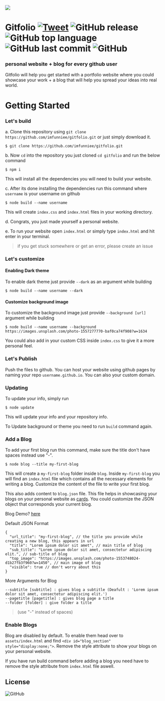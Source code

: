 <img src="https://i.imgur.com/eA6clZr.png">

# Gitfolio  [![Tweet](https://img.shields.io/twitter/url/http/shields.io.svg?style=social)](https://twitter.com/intent/tweet?text=personal%20website%20and%20a%20blog%20for%20every%20github%20user%20&url=https://github.com/imfunniee/gitfolio) ![GitHub release](https://img.shields.io/github/release/imfunniee/gitfolio.svg) ![GitHub top language](https://img.shields.io/github/languages/top/imfunniee/gitfolio.svg) ![GitHub last commit](https://img.shields.io/github/last-commit/imfunniee/gitfolio.svg) ![GitHub](https://img.shields.io/github/license/imfunniee/gitfolio.svg)
  
### personal website + blog  for every github user

Gitfolio will help you get started with a portfolio website where you could showcase your work + a blog that will help you spread your ideas into  real world.

# Getting Started

### Let's build

a. Clone this repository using ``git clone https://github.com/imfunniee/gitfolio.git`` or just simply download it.

```
$ git clone https://github.com/imfunniee/gitfolio.git
```

b. Now ``cd`` into the repository you just cloned ``cd gitfolio`` and run the below command

```
$ npm i
```

This will install all the dependencies you will need to build your website.

c. After its done installing the dependencies run this command where `username` is your username on github

```
$ node build --name username
```
This will create `index.css` and `index.html` files in your working directory.

d. Congrats, you just made yourself a personal website. 

e. To run your website open `index.html` or simply type `index.html` and hit enter in your terminal.

> if you get stuck somewhere or get an error, please create an issue

### Let's customize

#### Enabling Dark theme

To enable dark theme just provide `--dark` as an argument while building

```
$ node build --name username --dark
```

#### Customize background image

To customize the background image just provide `--background [url]` argument while building

```
$ node build --name username --background https://images.unsplash.com/photo-1557277770-baf0ca74f908?w=1634
```

You could also add in your custom CSS inside `index.css` to give it a more personal feel.


### Let's Publish

Push the files to github. You can host your website using github pages by naming your repo ``username.github.io``. You can also your custom domain.


### Updating

To update your info, simply run

```
$ node update
```
This will update your info and your repository info.

To Update background or theme you need to run `build` command again.


### Add a Blog

To add your first blog run this command, make sure the title don't have spaces instead use "-".

```
$ node blog --title my-first-blog
```

This will create a `my-first-blog` folder inside `blog`. Inside `my-first-blog` you will find an `index.html` file which contains all the necessary elements for writing a blog. Customize the content of the file to write your first blog.

This also adds content to `blog.json` file. This file helps in showcasing your blogs on your personal website as [cards](https://imfunniee.github.io/gitfolio/#blog_section). You could customize the JSON object that corresponds your current blog.

Blog Demo? [here](https://imfunniee.github.io/gitfolio/blog/my-first-blog/)

Default JSON Format
```
{
  "url_title": "my-first-blog", // the title you provide while creating a new blog, this appears in url
  "title": "Lorem ipsum dolor sit amet", // main title of blog
  "sub_title": "Lorem ipsum dolor sit amet, consectetur adipiscing elit.", // sub-title of blog
  "top_image": "https://images.unsplash.com/photo-1553748024-d1b27fb3f960?w=1450", // main image of blog
  "visible": true // don't worry about this
}
```

More Arguments for Blog

```
--subtitle [subtitle] : gives blog a subtitle (Deafult : 'Lorem ipsum dolor sit amet, consectetur adipiscing elit.')
--pagetitle [pagetitle] : gives blog page a title
--folder [folder] : give folder a title
```

> (use "-" instead of spaces)

### Enable Blogs

Blog are disabled by default. To enable them head over to `assets/index.html` and find `<div id="blog_section" style="display:none;">`. Remove the style attribute to show your blogs on your personal website.

If you have run build command before adding a blog you need have to remove the style attribute from `index.html` file aswell.

## License
![GitHub](https://img.shields.io/github/license/imfunniee/gitfolio.svg)
